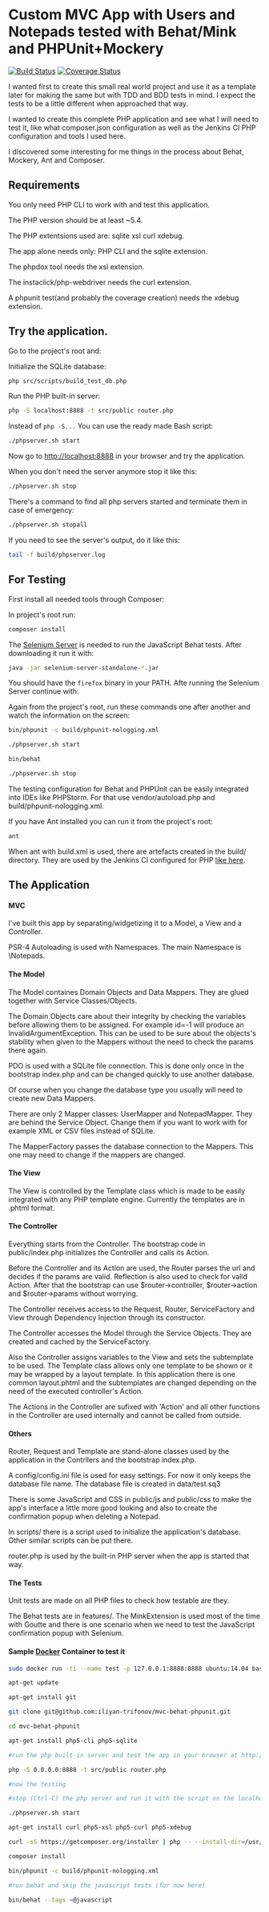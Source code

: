 Custom MVC App with Users and Notepads tested with Behat/Mink and PHPUnit+Mockery
===

[![Build Status](https://travis-ci.org/iliyan-trifonov/mvc-behat-phpunit.svg?branch=master)](https://travis-ci.org/iliyan-trifonov/mvc-behat-phpunit)
[![Coverage Status](https://img.shields.io/coveralls/iliyan-trifonov/mvc-behat-phpunit.svg)](https://coveralls.io/r/iliyan-trifonov/mvc-behat-phpunit)

I wanted first to create this small real world project and use it as a template later for making the same but with
TDD and BDD tests in mind. I expect the tests to be a little different when approached that way.

I wanted to create this complete PHP application and see what I will need to test it, like what composer.json
configuration as well as the Jenkins CI PHP configuration and tools I used here.

I discovered some interesting for me things in the process about Behat, Mockery, Ant and Composer.

Requirements
---

You only need PHP CLI to work with and test this application.

The PHP version should be at least ~5.4.

The PHP extentsions used are: sqlite xsl curl xdebug.

The app alone needs only: PHP CLI and the sqlite extension.

The phpdox tool needs the xsl extension.

The instaclick/php-webdriver needs the curl extension.

A phpunit test(and probably the coverage creation) needs the xdebug extension.


Try the application.
---

Go to the project's root and:

Initialize the SQLite database:

```bash
php src/scripts/build_test_db.php
```

Run the PHP built-in server:

```bash
php -S localhost:8888 -t src/public router.php
```

Instead of `php -S...` You can use the ready made Bash script:

```bash
./phpserver.sh start
```

Now go to [http://localhost:8888](http://localhost:8888 "The Application") in your browser and try the application.

When you don't need the server anymore stop it like this:

```bash
./phpserver.sh stop
```

There's a command to find all php servers started and terminate them in case of emergency:

```bash
./phpserver.sh stopall
```

If you need to see the server's output, do it like this:

```bash
tail -f build/phpserver.log
```

For Testing
---

First install all needed tools through Composer:

In project's root run:

```bash
composer install
```

The [Selenium Server](http://www.seleniumhq.org/download/ "Selenium") is needed to run the JavaScript Behat tests.
After downloading it run it with:

```bash
java -jar selenium-server-standalone-*.jar
```

You should have the `firefox` binary in your PATH. Afte running the Selenium Server continue with:

Again from the project's root, run these commands one after another and watch the information on the screen:

```bash
bin/phpunit -c build/phpunit-nologging.xml

./phpserver.sh start

bin/behat

./phpserver.sh stop
```

The testing configuration for Behat and PHPUnit can be easily integrated into IDEs like PHPStorm.
For that use vendor/autoload.php and build/phpunit-nologging.xml.

If you have Ant installed you can run it from the project's root:

```bash
ant
```

When ant with build.xml is used, there are artefacts created in the build/ directory.
They are used by the Jenkins CI configured for PHP [like here](http://jenkins-php.org/ "Template for Jenkins Jobs for PHP Projects").

The Application
---

#### MVC

I've built this app by separating/widgetizing it to a Model, a View and a Controller.

PSR-4 Autoloading is used with Namespaces. The main Namespace is \Notepads.

#### The Model

The Model containes Domain Objects and Data Mappers. They are glued together with Service Classes/Objects.

The Domain Objects care about their integrity by checking the variables before allowing them to be assigned.
For example id=-1 will produce an InvalidArgumentException. This can be used to be sure about the objects's stability
when given to the Mappers without the need to check the params there again. 

PDO is used with a SQLite file connection. This is done only once in the bootstrap index.php and can be changed quickly
to use another database.

Of course when you change the database type you usually will need to create new Data Mappers.

There are only 2 Mapper classes: UserMapper and NotepadMapper. They are behind the Service Object. Change them if you want
to work with for example XML or CSV files instead of SQLite.

The MapperFactory passes the database connection to the Mappers. This one may need to change if the mappers are changed.

#### The View

The View is controlled by the Template class which is made to be easily integrated with any PHP template engine.
Currently the templates are in .phtml format.

#### The Controller

Everything starts from the Controller. The bootstrap code in public/index.php initializes the Controller
and calls its Action.

Before the Controller and its Action are used, the Router parses the url and decides if the params are valid.
Reflection is also used to check for valid Action.
After that the bootstrap can use $router->controller, $router->action and $router->params without worrying.

The Controller receives access to the Request, Router, ServiceFactory and View through Dependency Injection through
its constructor.

The Controller accesses the Model through the Service Objects. They are created and cached by the ServiceFactory.

Also the Controller assigns variables to the View and sets the subtemplate to be used. The Template class
allows only one template to be shown or it may be wrapped by a layout template. In this application there is one
common layout.phtml and the subtemplates are changed depending on the need of the executed controller's Action.

The Actions in the Controller are sufixed with 'Action' and all other functions in the Controller are used internally
and cannot be called from outside.

#### Others

Router, Request and Template are stand-alone classes used by the application in the Contrllers and the bootstrap index.php.

A config/config.ini file is used for easy settings. For now it only keeps the database file name.
The database file is created in data/test.sq3

There is some JavaScript and CSS in public/js and public/css to make the app's interface a little more good looking
and also to create the confirmation popup when deleting a Notepad.

In scripts/ there is a script used to initialize the application's database. Other similar scripts can be put there.

router.php is used by the built-in PHP server when the app is started that way.

#### The Tests

Unit tests are made on all PHP files to check how testable are they.

The Behat tests are in features/. The MinkExtension is used most of the time with Goutte and there is one scenario 
when we need to test the JavaScript confirmation popup with Selenium.

#### Sample [Docker](https://www.docker.com/ "Docker") Container to test it

```bash
sudo docker run -ti --name test -p 127.0.0.1:8888:8888 ubuntu:14.04 bash

apt-get update

apt-get install git

git clone git@github.com:iliyan-trifonov/mvc-behat-phpunit.git

cd mvc-behat-phpunit

apt-get install php5-cli php5-sqlite

#run the php built-in server and test the app in your browser at http://127.0.0.1:8888

php -S 0.0.0.0:8888 -t src/public router.php

#now the testing

#stop (Ctrl-C) the php server and run it with the script on the localhost

./phpserver.sh start

apt-get install curl php5-xsl php5-curl php5-xdebug

curl -sS https://getcomposer.org/installer | php -- --install-dir=/usr/local/bin --filename=composer

composer install

bin/phpunit -c build/phpunit-nologging.xml

#run behat and skip the javascript tests (for now here)

bin/behat --tags ~@javascript
```
